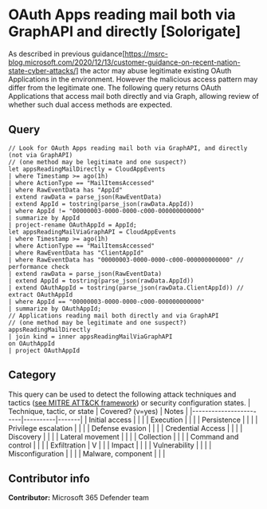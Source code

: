 # OAuth Apps reading mail both via GraphAPI and directly [Solorigate]
As described in previous guidance[https://msrc-blog.microsoft.com/2020/12/13/customer-guidance-on-recent-nation-state-cyber-attacks/] the actor may abuse legitimate existing OAuth Applications in the environment. 
However the malicious access pattern may differ from the legitimate one.
The following query returns OAuth Applications that access mail both directly and via Graph, allowing review of whether such dual access methods are expected.

## Query
```
// Look for OAuth Apps reading mail both via GraphAPI, and directly (not via GraphAPI) 
// (one method may be legitimate and one suspect?) 
let appsReadingMailDirectly = CloudAppEvents 
| where Timestamp >= ago(1h) 
| where ActionType == "MailItemsAccessed" 
| where RawEventData has "AppId" 
| extend rawData = parse_json(RawEventData) 
| extend AppId = tostring(parse_json(rawData.AppId)) 
| where AppId != "00000003-0000-0000-c000-000000000000" 
| summarize by AppId 
| project-rename OAuthAppId = AppId; 
let appsReadingMailViaGraphAPI = CloudAppEvents 
| where Timestamp >= ago(1h) 
| where ActionType == "MailItemsAccessed" 
| where RawEventData has "ClientAppId" 
| where RawEventData has "00000003-0000-0000-c000-000000000000" // performance check 
| extend rawData = parse_json(RawEventData) 
| extend AppId = tostring(parse_json(rawData.AppId)) 
| extend OAuthAppId = tostring(parse_json(rawData.ClientAppId)) // extract OAuthAppId 
| where AppId == "00000003-0000-0000-c000-000000000000" 
| summarize by OAuthAppId; 
// Applications reading mail both directly and via GraphAPI  
// (one method may be legitimate and one suspect?) 
appsReadingMailDirectly 
| join kind = inner appsReadingMailViaGraphAPI 
on OAuthAppId 
| project OAuthAppId 
```
## Category
This query can be used to detect the following attack techniques and tactics ([see MITRE ATT&CK framework](https://attack.mitre.org/)) or security configuration states.
| Technique, tactic, or state | Covered? (v=yes) | Notes |
|------------------------|----------|-------|
| Initial access |  |  |
| Execution |  |  |
| Persistence |  |  | 
| Privilege escalation |  |  |
| Defense evasion |  |  | 
| Credential Access |  |  | 
| Discovery |  |  | 
| Lateral movement |  |  | 
| Collection |  |  | 
| Command and control |  |  | 
| Exfiltration | V |  | 
| Impact |  |  |
| Vulnerability |  |  |
| Misconfiguration |  |  |
| Malware, component |  |  |

## Contributor info
**Contributor:** Microsoft 365 Defender team
